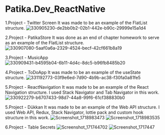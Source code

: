 # Patika.Dev_ReactNative

1.Project - Twitter Screen
  It was made to be an example of the FlatList structure.
  ![330905230-de2bb0b2-02b1-442e-b90c-29999e15a1d4](https://github.com/zekiyedogr/Patika.Dev_ReactNative/assets/72526615/1dc5e8c9-67c8-4ec8-8332-a3835c8b1c24)
>
>
>
>
>
>
>
2.Project - PatikaStore
  It was done as an end of chapter homework to serve as an example of the FlatList structure.
  ![330907080-5aaf0a6a-2329-4524-becf-42cf661b8a19](https://github.com/zekiyedogr/Patika.Dev_ReactNative/assets/72526615/131e7eb7-d7de-4edb-86fd-89f84d12a369)
>
>
>
>
>
>
>
3.Project - MusicApp
  ![330909431-b4595b04-6b11-4d4c-8dc5-b96fb8485b20](https://github.com/zekiyedogr/Patika.Dev_ReactNative/assets/72526615/232e2092-ec9c-472c-b245-ad3826dcf7b3)
>
>
>
>
>
>
>
4.Project - ToDoApp
  It was made to be an example of the useState structure.
  ![331192773-03f9e6ed-7d90-4b9b-ac38-f30fa0a81fe5](https://github.com/zekiyedogr/Patika.Dev_ReactNative/assets/72526615/d6eabf3e-80a4-4d30-9eea-b7758baac937)
>
>
>
>
>
>
>
5.Project - ReactNavigation
  It was made to be an example of the React Navigation structure. I used Stack Navigator and Tab Navigator in this work.
  ![330922279-b6707433-98d7-44a8-99f6-61cf388830b0](https://github.com/zekiyedogr/Patika.Dev_ReactNative/assets/72526615/2f1f1ef0-f393-4f4b-923b-d69f70f47839)
>
>
>
>
>
>
>
5.Project - Dükkan
  It was made to be an example of the Web API structure. I used Web API, Redux, Stack Navigator, lottie pack and custom hook structure in this work.
  ![Screenshot_1718983473](https://github.com/zekiyedogr/Patika.Dev_ReactNative/assets/72526615/ae846354-ecd0-4ecb-a762-f751a9f9c36b)
  ![Screenshot_1718983535](https://github.com/zekiyedogr/Patika.Dev_ReactNative/assets/72526615/f5b0df3e-6b16-48cb-a1da-5697afdc7969)

>
>
>
>
>
>
>
6.Project - Table Secrets
  ![Screenshot_171744702](https://github.com/zekiyedogr/Patika.Dev_ReactNative/assets/72526615/36e15f86-b1c1-45ee-99ca-a1d907df586e)
  ![Screenshot_1717447](https://github.com/zekiyedogr/Patika.Dev_ReactNative/assets/72526615/6d934033-a93c-434a-a483-c16c464ae735)




